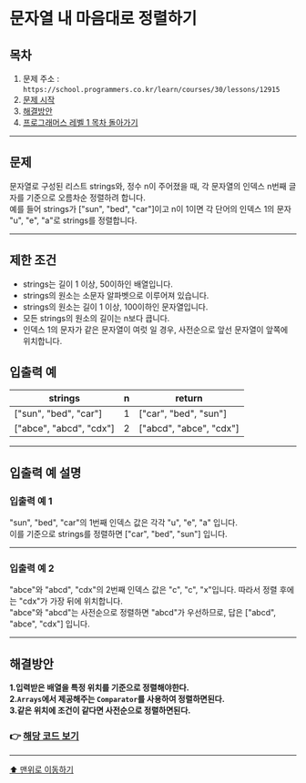 # 문자열 내 마음대로 정렬하기

## 목차

1. 문제 주소 : `https://school.programmers.co.kr/learn/courses/30/lessons/12915`
2. [문제 시작](#문제)
3. [해결방안](#해결방안)
4. [프로그래머스 레벨 1 목차 돌아가기](../README.md)
___

## 문제

문자열로 구성된 리스트 strings와, 정수 n이 주어졌을 때, 각 문자열의 인덱스 n번째 글자를 기준으로 오름차순 정렬하려 합니다.<br>
예를 들어 strings가 ["sun", "bed", "car"]이고 n이 1이면 각 단어의 인덱스 1의 문자 "u", "e", "a"로 strings를 정렬합니다.

___

## 제한 조건

+ strings는 길이 1 이상, 50이하인 배열입니다.
+ strings의 원소는 소문자 알파벳으로 이루어져 있습니다.
+ strings의 원소는 길이 1 이상, 100이하인 문자열입니다.
+ 모든 strings의 원소의 길이는 n보다 큽니다.
+ 인덱스 1의 문자가 같은 문자열이 여럿 일 경우, 사전순으로 앞선 문자열이 앞쪽에 위치합니다.

## 입출력 예

| strings       | n | return        |
|---------------|---|---------------|
| ["sun", "bed", "car"] | 1 | ["car", "bed", "sun"] |
| ["abce", "abcd", "cdx"]     | 2 | ["abcd", "abce", "cdx"]     |

___

## 입출력 예 설명

### 입출력 예 1
"sun", "bed", "car"의 1번째 인덱스 값은 각각 "u", "e", "a" 입니다.<br>
이를 기준으로 strings를 정렬하면 ["car", "bed", "sun"] 입니다.

---

### 입출력 예 2
"abce"와 "abcd", "cdx"의 2번째 인덱스 값은 "c", "c", "x"입니다. 따라서 정렬 후에는 "cdx"가 가장 뒤에 위치합니다.<br>
"abce"와 "abcd"는 사전순으로 정렬하면 "abcd"가 우선하므로, 답은 ["abcd", "abce", "cdx"] 입니다.

---

## 해결방안
**1.입력받은 배열을 특정 위치를 기준으로 정렬해야한다.** <br>
**2.`Arrays`에서 제공해주는 `Comparator`를 사용하여 정렬하면된다.** <br>
**3.같은 위치에 조건이 같다면 사전순으로 정렬하면된다.**

### 👉 [해당 코드 보기](문자열내마음대로정렬하기.java)

---

[⬆ 맨위로 이동하기](#문자열-내-마음대로-정렬하기)